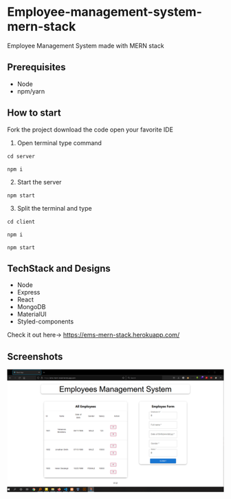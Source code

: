 # Employee-management-system-mern-stack
Employee Management System made with MERN stack 

## Prerequisites
- Node
- npm/yarn

## How to start
Fork the project download the code open your favorite IDE

1. Open terminal type command
```
cd server
```
``` 
npm i
```

2. Start the server

```
npm start
```

3. Split the terminal and type
```
cd client
```
``` 
npm i
```
```
npm start
```

## TechStack and Designs
- Node
- Express
- React
- MongoDB
- MaterialUI
- Styled-components

Check it out here-> https://ems-mern-stack.herokuapp.com/

## Screenshots

<img src=https://github.com/jo-ui/Employee-management-system-mern-stack/blob/5297d367755982c10b5a71703cec1dfd62b7aacd/Screenshot/Screenshot%202021-09-24%20234430.png/>
